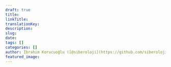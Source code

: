 ```yaml
---
draft: true
title: 
linkTitle:
translationKey: 
description: 
slug: 
date: 
tags: []
categories: []
author: İbrahim Korucuoğlu ([@siberoloji](https://github.com/siberoloji))
featured_image: 
---
```


